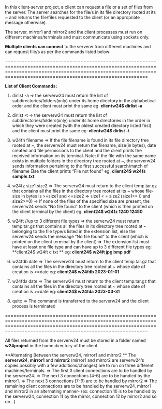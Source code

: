 In this client-server project, a client can request a file or a set of files from the server. The server searches for the file/s in its file directory rooted at its ~ and returns the file/files 
requested to the client (or an appropriate message otherwise). 

The server, mirror1 and mirror2 and the client processes must run on different machines/terminals and must communicate using sockets only.

**Multiple clients can connect** 
to the serverw from different machines and can request file/s as per the commands listed below:

=====================================================================================================================================================================================================================

**List of Client Commands:**
 
1) dirlist -a 
=> the serverw24 must return the list of subdirectories/folders(only) under its home directory in the alphabetical order and the client must print the same
eg: **clientw24$ dirlist -a** 

2) dirlist -t 
=> the serverw24 must return the list of subdirectories/folders(only) under its home directories in the order in which they were created (with the oldest created directory listed first) and the client must print the same
eg: **clientw24$ dirlist -t**

3) w24fn filename
=> If the file filename is found in its file directory tree rooted at ~, the serverw24 must return the filename, size(in bytes), date created and file permissions to the client and the client prints the received information on its terminal. 
Note: if the file with the same name exists in multiple folders in the directory tree rooted at ~, the serverw24 sends information pertaining to the first successful search/match of filename Else the client prints “File not found” 
eg: **client24$ w24fs sample.txt**

4) w24fz size1 size2 
=> The serverw24 must return to the client temp.tar.gz that contains all the files in the directory tree rooted at its ~ whose file-size in bytes is >=size1 and <=size2 
=> size1 < = size2 (size1>= 0 and size2>=0) 
=> If none of the files of the specified size are present, the serverw24 sends “No file found” to the client (which is then printed on the client terminal by the client) 
eg: **client24$ w24fz 1240 12450**

5)  w24ft <extension list> //up to 3 different file types 
=> the serverw24 must return temp.tar.gz that contains all the files in its directory tree rooted at ~ belonging to the file type/s listed in the extension list, else the serverw24 sends the message “No file found” to the client (which is printed on the client terminal by the client) 
=> The extension list must have at least one file type and can have up to 3 different file types 
eg: **client24$ w24ft c txt **
eg: **client24$ w24ft jpg bmp pdf**

6) w24fdb date 
=> The serverw24 must return to the client temp.tar.gz that contains all the files in the directory tree rooted at ~ whose date of creation is <=date 
eg: **client24$ w24fdb 2023-01-01**

7) w24fda date 
=> The serverw24 must return to the client temp.tar.gz that contains all the files in the directory tree rooted at ~ whose date of creation is >=date 
eg: **client24$ w24fda 2023-03-31**

8)  quitc
=> The command is transferred to the serverw24 and the client process is terminated

=====================================================================================================================================================================================================================

All files returned from the serverw24 must be stored in a folder named **w24project** in the home directory of the client.

**Alternating Between the serverw24, mirror1 and mirror2 **
The **serverw24**, **mirror1** and **mirror2** (mirror1 and mirror2 are serverw24’s copies possibly with a few additions/changes) are to run on three different machines/terminals. 
=> The first 3 client connections are to be handled by the serverw24. 
=> The next 3 connections (4-6) are to be handled by the mirror1. 
=> The next 3 connections (7-9) are to be handled by mirror2 
=> The remaining client connections are to be handled by the serverw24, mirror1 and mirror2 in an alternating manner- (ex: connection 10 is to be handled by the serverw24, connection 11 by the mirror, connection 12 by mirror2 and so on…) 
